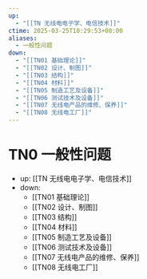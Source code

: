 ```yaml
---
up:
  - "[[TN 无线电电子学、电信技术]]"
ctime: 2025-03-25T10:29:53+08:00
aliases:
  - 一般性问题
down:
  - "[[TN01 基础理论]]"
  - "[[TN02 设计、制图]]"
  - "[[TN03 结构]]"
  - "[[TN04 材料]]"
  - "[[TN05 制造工艺及设备]]"
  - "[[TN06 测试技术及设备]]"
  - "[[TN07 无线电产品的维修、保养]]"
  - "[[TN08 无线电工厂]]"
---
```


# TN0 一般性问题

- up: [[TN 无线电电子学、电信技术]]
- down:	
	- [[TN01 基础理论]]
	- [[TN02 设计、制图]]
	- [[TN03 结构]]
	- [[TN04 材料]]
	- [[TN05 制造工艺及设备]]
	- [[TN06 测试技术及设备]]
	- [[TN07 无线电产品的维修、保养]]
	- [[TN08 无线电工厂]]
	
